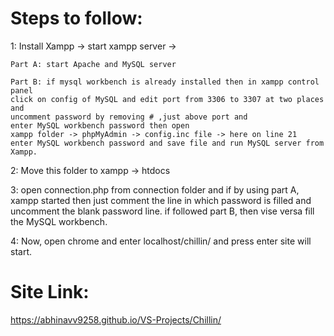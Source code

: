 # Steps to follow:
1: Install Xampp -> start xampp server -> 

	Part A: start Apache and MySQL server

	Part B: if mysql workbench is already installed then in xampp control panel 
	click on config of MySQL and edit port from 3306 to 3307 at two places and
	uncomment password by removing # ,just above port and 
	enter MySQL workbench password then open 
	xampp folder -> phpMyAdmin -> config.inc file -> here on line 21 
	enter MySQL workbench password and save file and run MySQL server from Xampp.

2: Move this folder to xampp -> htdocs

3: open connection.php from connection folder and if by using part A,
xampp started then just comment the line in which password is filled 
and uncomment the blank password line.
if followed part B, then vise versa fill the MySQL workbench.

4: Now, open chrome and enter localhost/chillin/ and press enter site will start.

# Site Link:
https://abhinavv9258.github.io/VS-Projects/Chillin/
